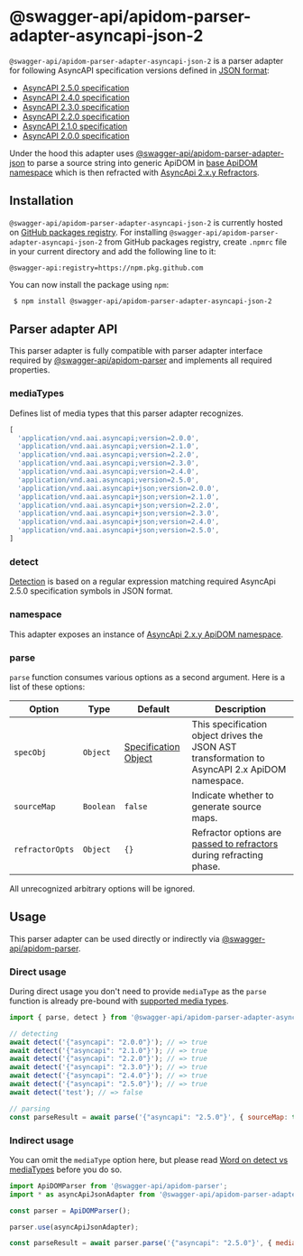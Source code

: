 # @swagger-api/apidom-parser-adapter-asyncapi-json-2

`@swagger-api/apidom-parser-adapter-asyncapi-json-2` is a parser adapter for following AsyncAPI specification versions defined in [JSON format](https://www.json.org/json-en.html):

- [AsyncAPI 2.5.0 specification](https://github.com/asyncapi/spec/blob/v2.5.0/spec/asyncapi.md)
- [AsyncAPI 2.4.0 specification](https://github.com/asyncapi/spec/blob/v2.4.0/spec/asyncapi.md)
- [AsyncAPI 2.3.0 specification](https://github.com/asyncapi/spec/blob/v2.3.0/spec/asyncapi.md)
- [AsyncAPI 2.2.0 specification](https://github.com/asyncapi/spec/blob/v2.2.0/spec/asyncapi.md)
- [AsyncAPI 2.1.0 specification](https://github.com/asyncapi/spec/blob/v2.1.0/spec/asyncapi.md)
- [AsyncAPI 2.0.0 specification](https://github.com/asyncapi/spec/blob/2.0.0/versions/2.0.0/asyncapi.md)


Under the hood this adapter uses [@swagger-api/apidom-parser-adapter-json](https://github.com/swagger-api/apidom/tree/main/packages/apidom-parser-adapter-json)
to parse a source string into generic ApiDOM in [base ApiDOM namespace](https://github.com/swagger-api/apidom/tree/main/packages/apidom#base-namespace)
which is then refracted with [AsyncApi 2.x.y Refractors](https://github.com/swagger-api/apidom/tree/main/packages/apidom-ns-asyncapi-2#refractors).

## Installation

`@swagger-api/apidom-parser-adapter-asyncapi-json-2` is currently hosted on [GitHub packages registry](https://docs.github.com/en/packages/learn-github-packages/introduction-to-github-packages).
For installing `@swagger-api/apidom-parser-adapter-asyncapi-json-2` from GitHub packages registry, create `.npmrc` file in your current directory and add
the following line to it:

```
@swagger-api:registry=https://npm.pkg.github.com
```

You can now install the package using `npm`:

```sh
 $ npm install @swagger-api/apidom-parser-adapter-asyncapi-json-2
```

## Parser adapter API

This parser adapter is fully compatible with parser adapter interface required by [@swagger-api/apidom-parser](https://github.com/swagger-api/apidom/tree/main/packages/apidom-parser#mounting-parser-adapters)
and implements all required properties.

### mediaTypes

Defines list of media types that this parser adapter recognizes.

```js
[
  'application/vnd.aai.asyncapi;version=2.0.0',
  'application/vnd.aai.asyncapi;version=2.1.0',
  'application/vnd.aai.asyncapi;version=2.2.0',
  'application/vnd.aai.asyncapi;version=2.3.0',
  'application/vnd.aai.asyncapi;version=2.4.0',
  'application/vnd.aai.asyncapi;version=2.5.0',
  'application/vnd.aai.asyncapi+json;version=2.0.0',
  'application/vnd.aai.asyncapi+json;version=2.1.0',
  'application/vnd.aai.asyncapi+json;version=2.2.0',
  'application/vnd.aai.asyncapi+json;version=2.3.0',
  'application/vnd.aai.asyncapi+json;version=2.4.0',
  'application/vnd.aai.asyncapi+json;version=2.5.0',
]
```

### detect

[Detection](https://github.com/swagger-api/apidom/blob/main/packages/apidom-parser-adapter-asyncapi-json-2/src/adapter.ts#L13) is based on a regular expression matching required AsyncApi 2.5.0 specification symbols in JSON format.

### namespace

This adapter exposes an instance of [AsyncApi 2.x.y ApiDOM namespace](https://github.com/swagger-api/apidom/tree/main/packages/apidom-ns-asyncapi-2#asyncapi-2xy-namespace).

### parse

`parse` function consumes various options as a second argument. Here is a list of these options:

Option | Type | Default | Description
--- | --- | --- | ---
<a name="specObj"></a>`specObj` | `Object` | [Specification Object](https://github.com/swagger-api/apidom/blob/main/packages/apidom-ns-asyncapi-2/src/refractor/specification.ts) | This specification object drives the JSON AST transformation to AsyncAPI 2.x ApiDOM namespace.
<a name="sourceMap"></a>`sourceMap` | `Boolean` | `false` | Indicate whether to generate source maps.
<a name="refractorOpts"></a>`refractorOpts` | `Object` | `{}` | Refractor options are [passed to refractors](https://github.com/swagger-api/apidom/tree/main/packages/apidom-ns-asyncapi-2#refractor-plugins) during refracting phase.

All unrecognized arbitrary options will be ignored.

## Usage

This parser adapter can be used directly or indirectly via [@swagger-api/apidom-parser](https://github.com/swagger-api/apidom/tree/main/packages/apidom-parser).

### Direct usage

During direct usage you don't need to provide `mediaType` as the `parse` function is already pre-bound
with [supported media types](#mediatypes).

```js
import { parse, detect } from '@swagger-api/apidom-parser-adapter-asyncapi-json-2';

// detecting
await detect('{"asyncapi": "2.0.0"}'); // => true
await detect('{"asyncapi": "2.1.0"}'); // => true
await detect('{"asyncapi": "2.2.0"}'); // => true
await detect('{"asyncapi": "2.3.0"}'); // => true
await detect('{"asyncapi": "2.4.0"}'); // => true
await detect('{"asyncapi": "2.5.0"}'); // => true
await detect('test'); // => false

// parsing
const parseResult = await parse('{"asyncapi": "2.5.0"}', { sourceMap: true });
```

### Indirect usage

You can omit the `mediaType` option here, but please read [Word on detect vs mediaTypes](https://github.com/swagger-api/apidom/tree/main/packages/apidom-parser#word-on-detect-vs-mediatypes) before you do so.

```js
import ApiDOMParser from '@swagger-api/apidom-parser';
import * as asyncApiJsonAdapter from '@swagger-api/apidom-parser-adapter-asyncapi-json-2';

const parser = ApiDOMParser();

parser.use(asyncApiJsonAdapter);

const parseResult = await parser.parse('{"asyncapi": "2.5.0"}', { mediaType: asyncApiJsonAdapter.mediaTypes.latest('json') });
```
